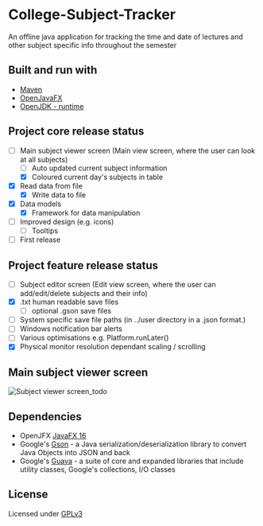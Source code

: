 # College-Subject-Tracker
An offline java application for tracking the time and date of lectures and other subject specific info throughout the semester

## Built and run with
* [Maven](https://mvnrepository.com/artifact/org.openjfx/javafx/16)
* [OpenJavaFX](https://openjfx.io/openjfx-docs/)
* [OpenJDK - runtime](https://www.openlogic.com/openjdk-downloads)

## Project core release status
- [ ] Main subject viewer screen (Main view screen, where the user can look at all subjects)
    - [ ] Auto updated current subject information
    - [x] Coloured current day's subjects in table
- [x] Read data from file
    - [x] Write data to file
- [x] Data models
    - [x] Framework for data manipulation
- [ ] Improved design (e.g. icons)
    - [ ] Tooltips
- [ ] First release

## Project feature release status
- [ ] Subject editor screen (Edit view screen, where the user can add/edit/delete subjects and their info)
- [x] .txt human readable save files
    - [ ] optional .gson save files
- [ ] System specific save file paths (in ../user directory in a .json format.)
- [ ] Windows notification bar alerts
- [ ] Various optimisations e.g. Platform.runLater()
- [x] Physical monitor resolution dependant scaling / scrolling

## Main subject viewer screen
![Subject viewer screen_todo](/assets/subject_viewer_screen.png)

## Dependencies
* OpenJFX [JavaFX 16](https://mvnrepository.com/artifact/org.openjfx/javafx/16)
* Google's [Gson](https://mvnrepository.com/artifact/com.google.code.gson/gson) - a Java serialization/deserialization library to convert Java Objects into JSON and back
* Google's [Guava](https://mvnrepository.com/artifact/com.google.guava/guava) - a suite of core and expanded libraries that include utility classes, Google's collections, I/O classes

## License
Licensed under [GPLv3](https://www.gnu.org/licenses/gpl-3.0.html)
